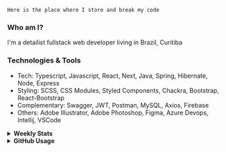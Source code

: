```
Here is the place where I store and break my code
```
### Who am I?
I'm a detailist fullstack web developer living in Brazil, Curitiba

### Technologies & Tools
- Tech: Typescript, Javascript, React, Next, Java, Spring, Hibernate, Node, Express
- Styling: SCSS, CSS Modules, Styled Components, Chackra, Bootstrap, React-Bootstrap
- Complementary: Swagger, JWT, Postman, MySQL, Axios, Firebase
- Others: Adobe Illustrator, Adobe Photoshop, Figma, Azure Devops, Intellij, VSCode

<details>
  <summary><b> Weekly Stats</b></summary>
<!--START_SECTION:waka-->

```text
Docker       7 hrs 35 mins   ███████████░░░░░░░░░░░░░░   44.54 %
TypeScript   2 hrs 43 mins   ████░░░░░░░░░░░░░░░░░░░░░   16.02 %
JSON         2 hrs 29 mins   ███▓░░░░░░░░░░░░░░░░░░░░░   14.57 %
Java         2 hrs 6 mins    ███░░░░░░░░░░░░░░░░░░░░░░   12.36 %
TSConfig     51 mins         █▒░░░░░░░░░░░░░░░░░░░░░░░   05.00 %
JavaScript   26 mins         ▓░░░░░░░░░░░░░░░░░░░░░░░░   02.60 %
```

<!--END_SECTION:waka-->
</details>

<details>
  <summary><b> GitHub Usage</b></summary>
  
[![Top Langs](https://github-readme-stats.vercel.app/api/top-langs/?username=gxlpes&&langs_count=9&layout=compact)](https://github.com/anuraghazra/github-readme-stats)

</details>

